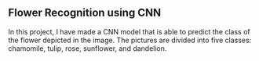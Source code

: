 ## Flower Recognition using CNN
In this project, I have made a CNN model that is able to predict the class of the flower depicted in the image. The pictures are divided into five classes: chamomile, tulip, rose, sunflower, and dandelion.
